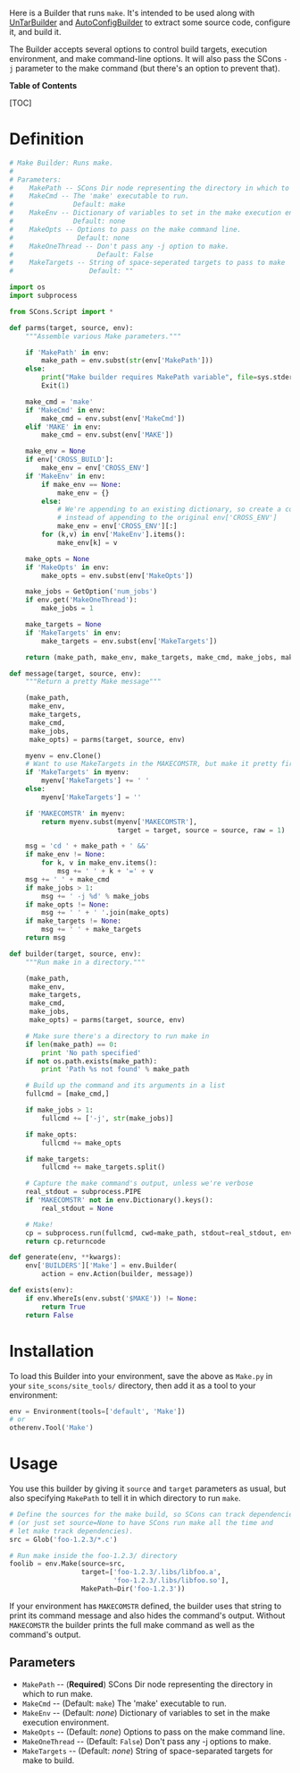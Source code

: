 Here is a Builder that runs `make`.  It's intended to be used along with [UnTarBuilder](UnTarBuilder) and [AutoConfigBuilder](AutoConfigBuilder) to extract some source code, configure it, and build it. 

The Builder accepts several options to control build targets, execution environment, and make command-line options.  It will also pass the SCons `-j` parameter to the make command (but there's an option to prevent that). 

**Table of Contents**

[TOC] 

# Definition

```python
# Make Builder: Runs make.
#
# Parameters:
#    MakePath -- SCons Dir node representing the directory in which to run make.  REQUIRED.
#    MakeCmd -- The 'make' executable to run.
#               Default: make
#    MakeEnv -- Dictionary of variables to set in the make execution environment.
#               Default: none
#    MakeOpts -- Options to pass on the make command line.
#                Default: none
#    MakeOneThread -- Don't pass any -j option to make.
#                     Default: False
#    MakeTargets -- String of space-seperated targets to pass to make
#                   Default: ""

import os
import subprocess

from SCons.Script import *

def parms(target, source, env):
    """Assemble various Make parameters."""

    if 'MakePath' in env:
        make_path = env.subst(str(env['MakePath']))
    else:
        print("Make builder requires MakePath variable", file=sys.stderr)
        Exit(1)

    make_cmd = 'make'
    if 'MakeCmd' in env:
        make_cmd = env.subst(env['MakeCmd'])
    elif 'MAKE' in env:
        make_cmd = env.subst(env['MAKE'])

    make_env = None
    if env['CROSS_BUILD']:
        make_env = env['CROSS_ENV']
    if 'MakeEnv' in env:
        if make_env == None:
            make_env = {}
        else:
            # We're appending to an existing dictionary, so create a copy
            # instead of appending to the original env['CROSS_ENV']
            make_env = env['CROSS_ENV'][:]
        for (k,v) in env['MakeEnv'].items():
            make_env[k] = v

    make_opts = None
    if 'MakeOpts' in env:
        make_opts = env.subst(env['MakeOpts'])

    make_jobs = GetOption('num_jobs')
    if env.get('MakeOneThread'):
        make_jobs = 1

    make_targets = None
    if 'MakeTargets' in env:
        make_targets = env.subst(env['MakeTargets'])

    return (make_path, make_env, make_targets, make_cmd, make_jobs, make_opts)

def message(target, source, env):
    """Return a pretty Make message"""

    (make_path,
     make_env,
     make_targets,
     make_cmd,
     make_jobs,
     make_opts) = parms(target, source, env)

    myenv = env.Clone()
    # Want to use MakeTargets in the MAKECOMSTR, but make it pretty first.
    if 'MakeTargets' in myenv:
        myenv['MakeTargets'] += ' '
    else:
        myenv['MakeTargets'] = ''

    if 'MAKECOMSTR' in myenv:
        return myenv.subst(myenv['MAKECOMSTR'],
                           target = target, source = source, raw = 1)

    msg = 'cd ' + make_path + ' &&'
    if make_env != None:
        for k, v in make_env.items():
            msg += ' ' + k + '=' + v
    msg += ' ' + make_cmd
    if make_jobs > 1:
        msg += ' -j %d' % make_jobs
    if make_opts != None:
        msg += ' ' + ' '.join(make_opts)
    if make_targets != None:
        msg += ' ' + make_targets
    return msg

def builder(target, source, env):
    """Run make in a directory."""

    (make_path,
     make_env,
     make_targets,
     make_cmd,
     make_jobs,
     make_opts) = parms(target, source, env)

    # Make sure there's a directory to run make in
    if len(make_path) == 0:
        print 'No path specified'
    if not os.path.exists(make_path):
        print 'Path %s not found' % make_path

    # Build up the command and its arguments in a list
    fullcmd = [make_cmd,]

    if make_jobs > 1:
        fullcmd += ['-j', str(make_jobs)]

    if make_opts:
        fullcmd += make_opts

    if make_targets:
        fullcmd += make_targets.split()

    # Capture the make command's output, unless we're verbose
    real_stdout = subprocess.PIPE
    if 'MAKECOMSTR' not in env.Dictionary().keys():
        real_stdout = None

    # Make!
    cp = subprocess.run(fullcmd, cwd=make_path, stdout=real_stdout, env=make_env)
    return cp.returncode

def generate(env, **kwargs):
    env['BUILDERS']['Make'] = env.Builder(
        action = env.Action(builder, message))

def exists(env):
    if env.WhereIs(env.subst('$MAKE')) != None:
        return True
    return False
```

# Installation

To load this Builder into your environment, save the above as `Make.py` in your `site_scons/site_tools/` directory, then add it as a tool to your environment: 
```python
env = Environment(tools=['default', 'Make'])
# or
otherenv.Tool('Make')
```

# Usage

You use this builder by giving it `source` and `target` parameters as usual, but also specifying `MakePath` to tell it in which directory to run `make`. 

```python
# Define the sources for the make build, so SCons can track dependencies
# (or just set source=None to have SCons run make all the time and
# let make track dependencies).
src = Glob('foo-1.2.3/*.c')

# Run make inside the foo-1.2.3/ directory
foolib = env.Make(source=src,
                  target=['foo-1.2.3/.libs/libfoo.a',
                          'foo-1.2.3/.libs/libfoo.so'],
                  MakePath=Dir('foo-1.2.3'))
```
If your environment has `MAKECOMSTR` defined, the builder uses that string to print its command message and also hides the command's output.  Without `MAKECOMSTR` the builder prints the full make command as well as the command's output. 


## Parameters

* `MakePath` -- (**Required**) SCons Dir node representing the directory in which to run make. 
* `MakeCmd` -- (Default: `make`) The 'make' executable to run. 
* `MakeEnv` -- (Default: _none_) Dictionary of variables to set in the make execution environment. 
* `MakeOpts` -- (Default: _none_) Options to pass on the make command line. 
* `MakeOneThread` -- (Default: `False`) Don't pass any -j options to make. 
* `MakeTargets` -- (Default: _none_) String of space-separated targets for make to build. 
